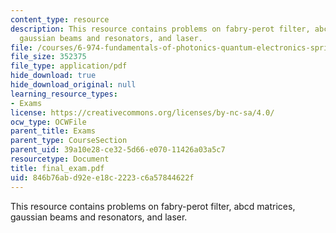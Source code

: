 ```yaml
---
content_type: resource
description: This resource contains problems on fabry-perot filter, abcd matrices,
  gaussian beams and resonators, and laser.
file: /courses/6-974-fundamentals-of-photonics-quantum-electronics-spring-2006/846b76abd92ee18c2223c6a57844622f_final_exam.pdf
file_size: 352375
file_type: application/pdf
hide_download: true
hide_download_original: null
learning_resource_types:
- Exams
license: https://creativecommons.org/licenses/by-nc-sa/4.0/
ocw_type: OCWFile
parent_title: Exams
parent_type: CourseSection
parent_uid: 39a10e28-ce32-5d66-e070-11426a03a5c7
resourcetype: Document
title: final_exam.pdf
uid: 846b76ab-d92e-e18c-2223-c6a57844622f
---
```

This resource contains problems on fabry-perot filter, abcd matrices, gaussian beams and resonators, and laser.
